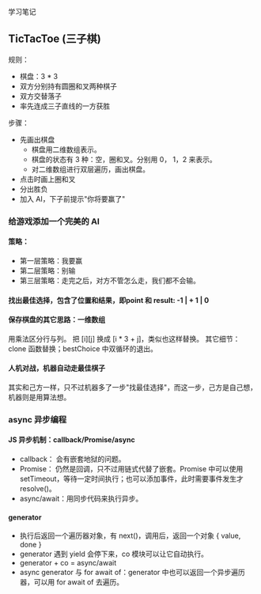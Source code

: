 学习笔记

## TicTacToe (三子棋)
规则：
- 棋盘：3 * 3
- 双方分别持有圆圈和叉两种棋子
- 双方交替落子
- 率先连成三子直线的一方获胜

步骤：
- 先画出棋盘
    - 棋盘用二维数组表示。 
    - 棋盘的状态有 3 种：空，圈和叉。分别用 0， 1，2 来表示。
    - 对二维数组进行双层遍历，画出棋盘。
- 点击时画上圈和叉
-  分出胜负
-  加入 AI，下子前提示"你将要赢了" 

### 给游戏添加一个完美的 AI
#### 策略：
 - 第一层策略：我要赢
 - 第二层策略：别输
 - 第三层策略：走完之后，对方不管怎么走，我们都不会输。
#### 找出最佳选择，包含了位置和结果，即point 和 result: -1 | + 1 | 0
 
#### 保存棋盘的其它思路：一维数组
用乘法区分行与列。
把 [i][j] 换成 [i * 3 + j]，类似也这样替换。
其它细节：clone 函数替换；bestChoice 中双循环的退出。
#### 人机对战，机器自动走最佳棋子
其实和己方一样，只不过机器多了一步"找最佳选择"，而这一步，己方是自己想，机器则是用算法想。


### async 异步编程
#### JS 异步机制：callback/Promise/async
- callback： 会有嵌套地狱的问题。
- Promise： 仍然是回调，只不过用链式代替了嵌套。Promise 中可以使用 setTimeout，等待一定时间执行；也可以添加事件，此时需要事件发生才 resolve()。
- async/await：用同步代码来执行异步。
#### generator
- 执行后返回一个遍历器对象，有 next()，调用后，返回一个对象 { value, done }
- generator 遇到 yield 会停下来，co 模块可以让它自动执行。
- generator + co = async/await
- async generator 与 for await of：generator 中也可以返回一个异步遍历器，可以用 for await of 去遍历。